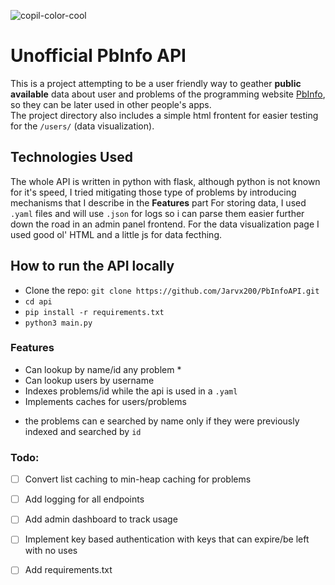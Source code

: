 
![copil-color-cool](https://github.com/Jarvx200/PbInfoAPI/assets/147537737/b3aec21d-7e51-47e7-9c35-4a83cd6f63d0)


# Unofficial PbInfo API

This is a project attempting to be a user friendly way to geather **public available** data about user and problems of the programming website [PbInfo](www.pbinfo.ro), so they can be later used in other people's apps. \
The project directory also includes a simple html frontent for easier testing for the `/users/` (data visualization).

## Technologies Used

The whole API is written in python with flask, although python is not known for it's speed, I tried mitigating those type of problems by introducing mechanisms that I describe in the **Features** part
For storing data, I used `.yaml` files and will use `.json` for logs so i can parse them easier further down the road in an admin panel frontend.
For the data visualization page I used good ol' HTML and a little js for data fecthing.

## How to run the API locally 
-  Clone the repo: `git clone https://github.com/Jarvx200/PbInfoAPI.git`
- `cd api`
- `pip install -r requirements.txt`
- `python3 main.py`


### Features
  - Can lookup by name/id any problem *
  - Can lookup users by username
  - Indexes problems/id while the api is used in a `.yaml`
  - Implements caches for users/problems

  * the problems can e searched by name only if they were previously indexed and searched by `id`

### Todo:
  - [ ] Convert list caching to min-heap caching for problems
  - [ ] Add logging for all endpoints
  - [ ] Add admin dashboard to track usage
  - [ ] Implement key based authentication with keys that can expire/be left with no uses
  - [ ] Add requirements.txt

